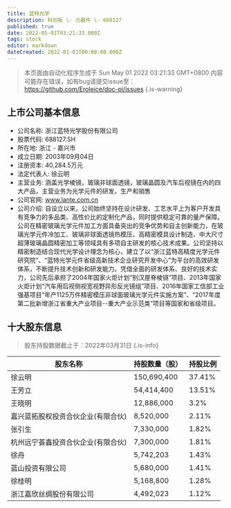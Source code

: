 ```yaml
---
title: 蓝特光学
description: 科创板 \- 元器件 \- 688127
published: true
date: 2022-05-01T03:21:33.000Z
tags: stock
editor: markdown
dateCreated: 2022-01-01T00:00:00.000Z
---
```


> 本页面由自动化程序生成于 Sun May 01 2022 03:21:33 GMT+0800
> 内容可能存在错误，如有bug请提交issue至：https://github.com/Eroleice/doc-pi/issues
{.is-warning}

## 上市公司基本信息
- 公司名称: 浙江蓝特光学股份有限公司
- 股票代码: 688127.SH
- 所在地: 浙江 - 嘉兴市
- 成立日期: 2003年09月04日
- 注册资本: 40,284.5万元
- 法定代表人: 徐云明
- 主营业务: 涵盖光学棱镜，玻璃非球面透镜，玻璃晶圆及汽车后视镜在内的四大产品，主营业务为光学元件的研发，生产和销售
- 公司官网: www.lante.com.cn
- 公司介绍: 自设立以来，公司始终坚持在设计研发、工艺水平上为客户开发具有竞争力的多品类、高性价比的定制化产品，同时提供稳定可靠的量产保障。公司在精密玻璃光学元件加工方面具备突出的竞争优势和自主创新能力，在玻璃光学元件冷加工、玻璃非球面透镜热模压、高精密模具设计制造、中大尺寸超薄玻璃晶圆精密加工等领域具有多项自主研发的核心技术成果。公司坚持以精密制造结合现代光学设计理念为核心，建立了以“浙江蓝特高精度光学元件研究院”、“蓝特光学元件省级高新技术企业研究开发中心”为平台的高效研发体系，不断提升技术创新和研发能力。凭借全面的研发体系、良好的技术实力，公司先后承担了2004年国家火炬计划“别汉屋脊棱镜”项目、2013年国家火炬计划“汽车用后视侧视宽视野异形反光镜组”项目、2016年国家工信部工业强基项目“年产1125万件精密模压非球面玻璃光学元件实施方案”、“2017年度第二批新增浙江省重大产业项目--重大产业示范类”项目等国家和省级项目。


## 十大股东信息
> 股东持股数据截止于：2022年03月31日
{.is-info}

| 股东名称 | 持股数量（股） | 持股比例 |
| --- | --- | --- |
| 徐云明 | 150,690,400 | 37.41% |
| 王芳立 | 54,414,400 | 13.51% |
| 王晓明 | 12,886,000 | 3.2% |
| 嘉兴蓝拓股权投资合伙企业(有限合伙) | 8,520,000 | 2.11% |
| 张引生 | 7,330,000 | 1.82% |
| 杭州远宁荟鑫投资合伙企业(有限合伙) | 7,300,000 | 1.81% |
| 徐舟 | 5,742,203 | 1.43% |
| 蓝山投资有限公司 | 5,680,000 | 1.41% |
| 徐桂明 | 5,168,800 | 1.28% |
| 浙江嘉欣丝绸股份有限公司 | 4,492,023 | 1.12% |




